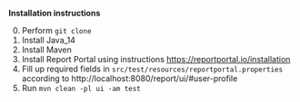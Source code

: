 **Installation instructions**

0. Perform `git clone`
1. Install Java_14
2. Install Maven
3. Install Report Portal using instructions https://reportportal.io/installation
4. Fill up required fields in `src/test/resources/reportportal.properties` according to http://localhost:8080/report/ui/#user-profile
5. Run `mvn clean -pl ui -am test`